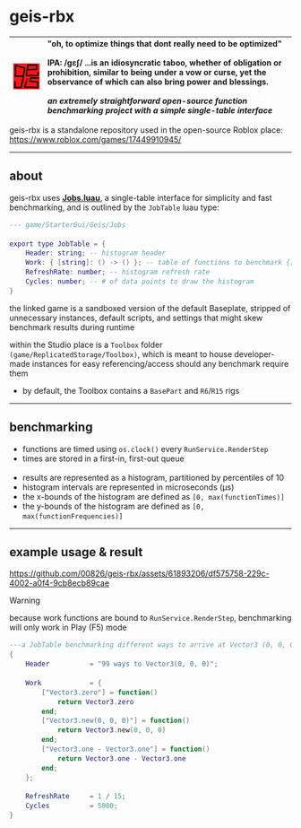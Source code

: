 # geis-rbx

| <img src="./icon.png" width="161"> | "oh, to optimize things that dont really need to be optimized" <br><br> IPA: /ɡɛʃ/ ...is an idiosyncratic taboo, whether of obligation or prohibition, similar to being under a vow or curse, yet the observance of which can also bring power and blessings. <br><br> *an extremely straightforward open-source function benchmarking project with a simple single-table interface*|
|-|:-|

geis-rbx is a standalone repository used in the open-source Roblox place: https://www.roblox.com/games/17449910945/

---

## about

geis-rbx uses **[Jobs.luau](./src/Jobs/init.luau)**, a single-table interface for simplicity and fast benchmarking, and is outlined by the `JobTable` luau type:

```lua
--- game/StarterGui/Geis/Jobs

export type JobTable = {
	Header: string; -- histogram header
	Work: { [string]: () -> () }; -- table of functions to benchmark {[Name]: fn}
	RefreshRate: number; -- histogram refresh rate
	Cycles: number; -- # of data points to draw the histogram
}
```

the linked game is a sandboxed version of the default Baseplate, stripped of unnecessary instances, default scripts, and settings that might skew benchmark results during runtime

within the Studio place is a `Toolbox` folder `(game/ReplicatedStorage/Toolbox)`, which is meant to house developer-made instances for easy referencing/access should any benchmark require them

- by default, the Toolbox contains a `BasePart` and `R6`/`R15` rigs

---

## benchmarking

- functions are timed using `os.clock()` every `RunService.RenderStep`
- times are stored in a first-in, first-out queue
<br><br>
- results are represented as a histogram, partitioned by percentiles of 10
- histogram intervals are represented in microseconds (μs)
- the x-bounds of the histogram are defined as `[0, max(functionTimes)]`
- the y-bounds of the histogram are defined as `[0, max(functionFrequencies)]`

---

## example usage & result

https://github.com/00826/geis-rbx/assets/61893206/df575758-229c-4002-a0f4-9cb8ecb89cae

> [!WARNING]
> because work functions are bound to `RunService.RenderStep`, benchmarking will only work in Play (F5) mode

```lua
---a JobTable benchmarking different ways to arrive at Vector3 (0, 0, 0)
{
	Header			= "99 ways to Vector3(0, 0, 0)";

	Work			= {
		["Vector3.zero"] = function()
			return Vector3.zero
		end;
		["Vector3.new(0, 0, 0)"] = function()
			return Vector3.new(0, 0, 0)
		end;
		["Vector3.one - Vector3.one"] = function()
			return Vector3.one - Vector3.one
		end;
	};

	RefreshRate		= 1 / 15;
	Cycles			= 5000;
}
```
